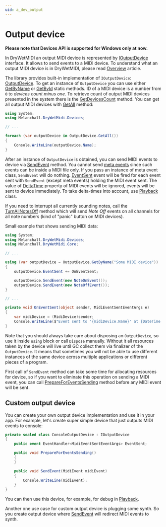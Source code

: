 ```yaml
---
uid: a_dev_output
---
```


# Output device

**Please note that Devices API is supported for Windows only at now.**

In DryWetMIDI an output MIDI device is represented by [IOutputDevice](xref:Melanchall.DryWetMidi.Devices.IOutputDevice) interface. It allows to send events to a MIDI device. To understand what an output MIDI device is in DryWetMIDI, please read [Overview](Overview.md) article.

The library provides built-in implementation of `IOutputDevice`: [OutputDevice](xref:Melanchall.DryWetMidi.Devices.OutputDevice). To get an instance of `OutputDevice` you can use either [GetByName](xref:Melanchall.DryWetMidi.Devices.OutputDevice.GetByName(System.String)) or [GetById](xref:Melanchall.DryWetMidi.Devices.OutputDevice.GetById(System.Int32)) static methods. ID of a MIDI device is a number from `0` to _devices count minus one_. To retrieve count of output MIDI devices presented in the system there is the [GetDevicesCount](xref:Melanchall.DryWetMidi.Devices.OutputDevice.GetDevicesCount) method. You can get all output MIDI devices with [GetAll](xref:Melanchall.DryWetMidi.Devices.OutputDevice.GetAll) method:

```csharp
using System;
using Melanchall.DryWetMidi.Devices;

// ...

foreach (var outputDevice in OutputDevice.GetAll())
{
    Console.WriteLine(outputDevice.Name);
}
```

After an instance of `OutputDevice` is obtained, you can send MIDI events to device via [SendEvent](xref:Melanchall.DryWetMidi.Devices.OutputDevice.SendEvent(Melanchall.DryWetMidi.Core.MidiEvent)) method. You cannot send [meta events](Meta-events.md) since such events can be inside a MIDI file only. If you pass an instance of meta event class, `SendEvent` will do nothing. [EventSent](xref:Melanchall.DryWetMidi.Devices.IOutputDevice.EventSent) event will be fired for each event sent with `SendEvent` (except meta events) holding the MIDI event sent. The value of [DeltaTime](xref:Melanchall.DryWetMidi.Core.MidiEvent.DeltaTime) property of MIDI events will be ignored, events will be sent to device immediately. To take delta-times into account, use [Playback](xref:Melanchall.DryWetMidi.Devices.Playback) class.

If you need to interrupt all currently sounding notes, call the [TurnAllNotesOff](xref:Melanchall.DryWetMidi.Devices.OutputDevice.TurnAllNotesOff) method which will send _Note Off_ events on all channels for all note numbers (kind of "panic" button on MIDI devices).

Small example that shows sending MIDI data:

```csharp
using System;
using Melanchall.DryWetMidi.Devices;
using Melanchall.DryWetMidi.Core;

// ...

using (var outputDevice = OutputDevice.GetByName("Some MIDI device"))
{
    outputDevice.EventSent += OnEventSent;

    outputDevice.SendEvent(new NoteOnEvent());
    outputDevice.SendEvent(new NoteOffEvent());
}

// ...

private void OnEventSent(object sender, MidiEventSentEventArgs e)
{
    var midiDevice = (MidiDevice)sender;
    Console.WriteLine($"Event sent to '{midiDevice.Name}' at {DateTime.Now}: {e.Event}");
}
```

Note that you should always take care about disposing an `OutputDevice`, so use it inside `using` block or call `Dispose` manually. Without it all resources taken by the device will live until GC collect them via finalizer of the `OutputDevice`. It means that sometimes you will not be able to use different instances of the same device across multiple applications or different pieces of a program.

First call of `SendEvent` method can take some time for allocating resources for device, so if you want to eliminate this operation on sending a MIDI event, you can call [PrepareForEventsSending](xref:Melanchall.DryWetMidi.Devices.IOutputDevice.PrepareForEventsSending) method before any MIDI event will be sent.

## Custom output device

You can create your own output device implementation and use it in your app. For example, let's create super simple device that just outputs MIDI events to console:

```csharp
private sealed class ConsoleOutputDevice : IOutputDevice
{
    public event EventHandler<MidiEventSentEventArgs> EventSent;

    public void PrepareForEventsSending()
    {
    }

    public void SendEvent(MidiEvent midiEvent)
    {
        Console.WriteLine(midiEvent);
    }
}
```

You can then use this device, for example, for debug in [Playback](xref:Melanchall.DryWetMidi.Devices.Playback).

Another one use case for custom output device is plugging some synth. So you create output device where [SendEvent](xref:Melanchall.DryWetMidi.Devices.IOutputDevice.SendEvent(Melanchall.DryWetMidi.Core.MidiEvent)) will redirect MIDI events to synth.